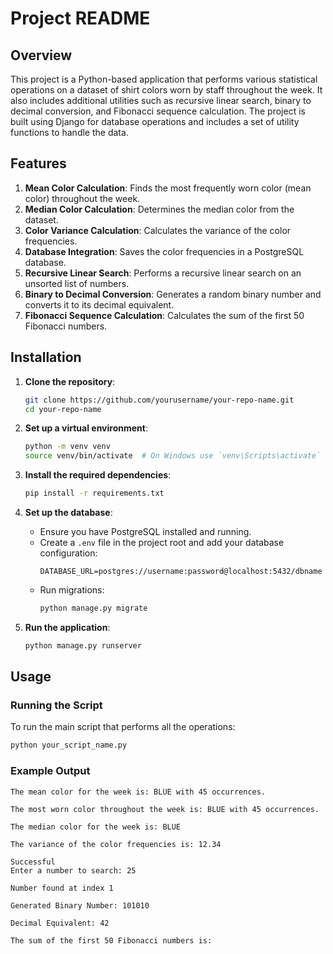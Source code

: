 # Project README

## Overview

This project is a Python-based application that performs various statistical operations on a dataset of shirt colors worn by staff throughout the week. It also includes additional utilities such as recursive linear search, binary to decimal conversion, and Fibonacci sequence calculation. The project is built using Django for database operations and includes a set of utility functions to handle the data.

## Features

1. **Mean Color Calculation**: Finds the most frequently worn color (mean color) throughout the week.
2. **Median Color Calculation**: Determines the median color from the dataset.
3. **Color Variance Calculation**: Calculates the variance of the color frequencies.
4. **Database Integration**: Saves the color frequencies in a PostgreSQL database.
5. **Recursive Linear Search**: Performs a recursive linear search on an unsorted list of numbers.
6. **Binary to Decimal Conversion**: Generates a random binary number and converts it to its decimal equivalent.
7. **Fibonacci Sequence Calculation**: Calculates the sum of the first 50 Fibonacci numbers.

## Installation

1. **Clone the repository**:
   ```bash
   git clone https://github.com/yourusername/your-repo-name.git
   cd your-repo-name
   ```

2. **Set up a virtual environment**:
   ```bash
   python -m venv venv
   source venv/bin/activate  # On Windows use `venv\Scripts\activate`
   ```

3. **Install the required dependencies**:
   ```bash
   pip install -r requirements.txt
   ```

4. **Set up the database**:
   - Ensure you have PostgreSQL installed and running.
   - Create a `.env` file in the project root and add your database configuration:
     ```plaintext
     DATABASE_URL=postgres://username:password@localhost:5432/dbname
     ```
   - Run migrations:
     ```bash
     python manage.py migrate
     ```

5. **Run the application**:
   ```bash
   python manage.py runserver
   ```

## Usage

### Running the Script

To run the main script that performs all the operations:

```bash
python your_script_name.py
```

### Example Output

```plaintext
The mean color for the week is: BLUE with 45 occurrences.

The most worn color throughout the week is: BLUE with 45 occurrences.

The median color for the week is: BLUE

The variance of the color frequencies is: 12.34

Successful
Enter a number to search: 25

Number found at index 1

Generated Binary Number: 101010

Decimal Equivalent: 42

The sum of the first 50 Fibonacci numbers is: